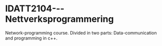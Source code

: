 # IDATT2104---Nettverksprogrammering
Network-programming course. Divided in two parts: Data-communication and programming in c++.
